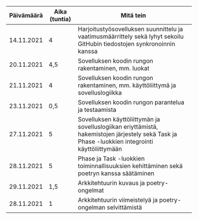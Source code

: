 
| Päivämäärä | Aika (tuntia) | Mitä tein |
|------------|---------------|-----------|
|14.11.2021 |4              |Harjoitustyösovelluksen suunnittelu ja vaatimusmäärrittely sekä lyhyt sekoilu GitHubin tiedostojen synkronoinnin kanssa |
|20.11.2021 |4,5              |Sovelluksen koodin rungon rakentaminen, mm. luokat |
|21.11.2021 |4              |Sovelluksen koodin rungon rakentaminen, mm. käyttöliittymä ja sovelluslogiikka |
|23.11.2021 |0,5              |Sovelluksen koodin rungon parantelua ja testaamista |
|27.11.2021 |5              |Sovelluksen käyttöliittymän ja sovelluslogiikan eriyttämistä, hakemistojen järjestely sekä Task ja Phase -luokkien integrointi käyttöliittymään |
|28.11.2021 |5              |Phase ja Task -luokkien toiminnallisuuksien kehittäminen sekä poetryn kanssa säätäminen |
|29.11.2021 |1,5              |Arkkitehtuurin kuvaus ja poetry-ongelmat |
|28.11.2021 |1              |Arkkitehtuurin viimeistelyä ja poetry-ongelman selvittämistä |
